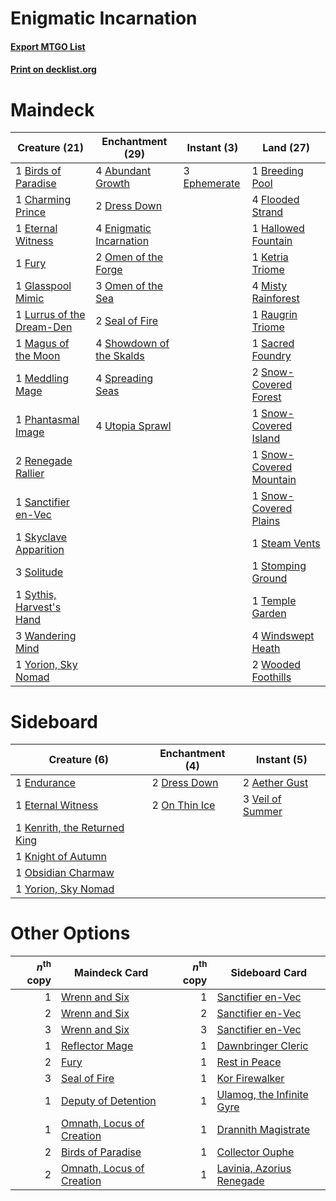 # Enigmatic Incarnation

#### [Export MTGO List](../collection/Enigmatic%20Incarnation/Enigmatic%20Incarnation.txt)
#### [Print on decklist.org](http://decklist.org/?deckmain=4%09Abundant%20Growth%0A1%09Birds%20of%20Paradise%0A1%09Breeding%20Pool%0A1%09Charming%20Prince%0A2%09Dress%20Down%0A4%09Enigmatic%20Incarnation%0A3%09Ephemerate%0A1%09Eternal%20Witness%0A4%09Flooded%20Strand%0A1%09Fury%0A1%09Glasspool%20Mimic%0A1%09Hallowed%20Fountain%0A1%09Ketria%20Triome%0A1%09Lurrus%20of%20the%20Dream-Den%0A1%09Magus%20of%20the%20Moon%0A1%09Meddling%20Mage%0A4%09Misty%20Rainforest%0A2%09Omen%20of%20the%20Forge%0A3%09Omen%20of%20the%20Sea%0A1%09Phantasmal%20Image%0A1%09Raugrin%20Triome%0A2%09Renegade%20Rallier%0A1%09Sacred%20Foundry%0A1%09Sanctifier%20en-Vec%0A2%09Seal%20of%20Fire%0A4%09Showdown%20of%20the%20Skalds%0A1%09Skyclave%20Apparition%0A2%09Snow-Covered%20Forest%0A1%09Snow-Covered%20Island%0A1%09Snow-Covered%20Mountain%0A1%09Snow-Covered%20Plains%0A3%09Solitude%0A4%09Spreading%20Seas%0A1%09Steam%20Vents%0A1%09Stomping%20Ground%0A1%09Sythis,%20Harvest's%20Hand%0A1%09Temple%20Garden%0A4%09Utopia%20Sprawl%0A3%09Wandering%20Mind%0A4%09Windswept%20Heath%0A2%09Wooded%20Foothills%0A1%09Yorion,%20Sky%20Nomad&deckside=2%09Aether%20Gust%0A2%09Dress%20Down%0A1%09Endurance%0A1%09Eternal%20Witness%0A1%09Kenrith,%20the%20Returned%20King%0A1%09Knight%20of%20Autumn%0A1%09Obsidian%20Charmaw%0A2%09On%20Thin%20Ice%0A3%09Veil%20of%20Summer%0A1%09Yorion,%20Sky%20Nomad)
# Maindeck

|                                           Creature (21)                                            |                                         Enchantment (29)                                          |                                      Instant (3)                                      |                                            Land (27)                                             |
|----------------------------------------------------------------------------------------------------|---------------------------------------------------------------------------------------------------|---------------------------------------------------------------------------------------|--------------------------------------------------------------------------------------------------|
|1 [Birds of Paradise](http://gatherer.wizards.com/Pages/Card/Details.aspx?multiverseid=129906)      |4 [Abundant Growth](http://gatherer.wizards.com/Pages/Card/Details.aspx?multiverseid=240017)       |3 [Ephemerate](http://gatherer.wizards.com/Pages/Card/Details.aspx?multiverseid=463956)|1 [Breeding Pool](http://gatherer.wizards.com/Pages/Card/Details.aspx?multiverseid=97088)         |
|1 [Charming Prince](http://gatherer.wizards.com/Pages/Card/Details.aspx?multiverseid=472970)        |2 [Dress Down](http://gatherer.wizards.com/Pages/Card/Details.aspx?multiverseid=522115)            |                                                                                       |4 [Flooded Strand](http://gatherer.wizards.com/Pages/Card/Details.aspx?multiverseid=405098)       |
|1 [Eternal Witness](http://gatherer.wizards.com/Pages/Card/Details.aspx?multiverseid=51628)         |4 [Enigmatic Incarnation](http://gatherer.wizards.com/Pages/Card/Details.aspx?multiverseid=476466) |                                                                                       |1 [Hallowed Fountain](http://gatherer.wizards.com/Pages/Card/Details.aspx?multiverseid=97071)     |
|1 [Fury](http://gatherer.wizards.com/Pages/Card/Details.aspx?multiverseid=522202)                   |2 [Omen of the Forge](http://gatherer.wizards.com/Pages/Card/Details.aspx?multiverseid=476396)     |                                                                                       |1 [Ketria Triome](http://gatherer.wizards.com/Pages/Card/Details.aspx?multiverseid=479770)        |
|1 [Glasspool Mimic](http://gatherer.wizards.com/Pages/Card/Details.aspx?multiverseid=491688)        |3 [Omen of the Sea](http://gatherer.wizards.com/Pages/Card/Details.aspx?multiverseid=476309)       |                                                                                       |4 [Misty Rainforest](http://gatherer.wizards.com/Pages/Card/Details.aspx?multiverseid=405102)     |
|1 [Lurrus of the Dream-Den](http://gatherer.wizards.com/Pages/Card/Details.aspx?multiverseid=479746)|2 [Seal of Fire](http://gatherer.wizards.com/Pages/Card/Details.aspx?multiverseid=185817)          |                                                                                       |1 [Raugrin Triome](http://gatherer.wizards.com/Pages/Card/Details.aspx?multiverseid=479771)       |
|1 [Magus of the Moon](http://gatherer.wizards.com/Pages/Card/Details.aspx?multiverseid=136152)      |4 [Showdown of the Skalds](http://gatherer.wizards.com/Pages/Card/Details.aspx?multiverseid=503845)|                                                                                       |1 [Sacred Foundry](http://gatherer.wizards.com/Pages/Card/Details.aspx?multiverseid=405106)       |
|1 [Meddling Mage](http://gatherer.wizards.com/Pages/Card/Details.aspx?multiverseid=179547)          |4 [Spreading Seas](http://gatherer.wizards.com/Pages/Card/Details.aspx?multiverseid=190405)        |                                                                                       |2 [Snow-Covered Forest](http://gatherer.wizards.com/Pages/Card/Details.aspx?multiverseid=121192)  |
|1 [Phantasmal Image](http://gatherer.wizards.com/Pages/Card/Details.aspx?multiverseid=220099)       |4 [Utopia Sprawl](http://gatherer.wizards.com/Pages/Card/Details.aspx?multiverseid=442181)         |                                                                                       |1 [Snow-Covered Island](http://gatherer.wizards.com/Pages/Card/Details.aspx?multiverseid=121130)  |
|2 [Renegade Rallier](http://gatherer.wizards.com/Pages/Card/Details.aspx?multiverseid=423800)       |                                                                                                   |                                                                                       |1 [Snow-Covered Mountain](http://gatherer.wizards.com/Pages/Card/Details.aspx?multiverseid=121233)|
|1 [Sanctifier en-Vec](http://gatherer.wizards.com/Pages/Card/Details.aspx?multiverseid=522103)      |                                                                                                   |                                                                                       |1 [Snow-Covered Plains](http://gatherer.wizards.com/Pages/Card/Details.aspx?multiverseid=121267)  |
|1 [Skyclave Apparition](http://gatherer.wizards.com/Pages/Card/Details.aspx?multiverseid=495603)    |                                                                                                   |                                                                                       |1 [Steam Vents](http://gatherer.wizards.com/Pages/Card/Details.aspx?multiverseid=405109)          |
|3 [Solitude](http://gatherer.wizards.com/Pages/Card/Details.aspx?multiverseid=522108)               |                                                                                                   |                                                                                       |1 [Stomping Ground](http://gatherer.wizards.com/Pages/Card/Details.aspx?multiverseid=405110)      |
|1 [Sythis, Harvest's Hand](http://gatherer.wizards.com/Pages/Card/Details.aspx?multiverseid=522290) |                                                                                                   |                                                                                       |1 [Temple Garden](http://gatherer.wizards.com/Pages/Card/Details.aspx?multiverseid=405112)        |
|3 [Wandering Mind](http://gatherer.wizards.com/Pages/Card/Details.aspx?multiverseid=541126)         |                                                                                                   |                                                                                       |4 [Windswept Heath](http://gatherer.wizards.com/Pages/Card/Details.aspx?multiverseid=405115)      |
|1 [Yorion, Sky Nomad](http://gatherer.wizards.com/Pages/Card/Details.aspx?multiverseid=479752)      |                                                                                                   |                                                                                       |2 [Wooded Foothills](http://gatherer.wizards.com/Pages/Card/Details.aspx?multiverseid=405116)     |


# Sideboard

|                                             Creature (6)                                              |                                    Enchantment (4)                                     |                                        Instant (5)                                        |
|-------------------------------------------------------------------------------------------------------|----------------------------------------------------------------------------------------|-------------------------------------------------------------------------------------------|
|1 [Endurance](http://gatherer.wizards.com/Pages/Card/Details.aspx?multiverseid=522233)                 |2 [Dress Down](http://gatherer.wizards.com/Pages/Card/Details.aspx?multiverseid=522115) |2 [Aether Gust](http://gatherer.wizards.com/Pages/Card/Details.aspx?multiverseid=466796)   |
|1 [Eternal Witness](http://gatherer.wizards.com/Pages/Card/Details.aspx?multiverseid=51628)            |2 [On Thin Ice](http://gatherer.wizards.com/Pages/Card/Details.aspx?multiverseid=463969)|3 [Veil of Summer](http://gatherer.wizards.com/Pages/Card/Details.aspx?multiverseid=466952)|
|1 [Kenrith, the Returned King](http://gatherer.wizards.com/Pages/Card/Details.aspx?multiverseid=476052)|                                                                                        |                                                                                           |
|1 [Knight of Autumn](http://gatherer.wizards.com/Pages/Card/Details.aspx?multiverseid=452933)          |                                                                                        |                                                                                           |
|1 [Obsidian Charmaw](http://gatherer.wizards.com/Pages/Card/Details.aspx?multiverseid=522213)          |                                                                                        |                                                                                           |
|1 [Yorion, Sky Nomad](http://gatherer.wizards.com/Pages/Card/Details.aspx?multiverseid=479752)         |                                                                                        |                                                                                           |


# Other Options

|*n*<sup>th</sup> copy|                                           Maindeck Card                                            |*n*<sup>th</sup> copy|                                           Sideboard Card                                           |
|--------------------:|----------------------------------------------------------------------------------------------------|--------------------:|----------------------------------------------------------------------------------------------------|
|                    1|[Wrenn and Six](http://gatherer.wizards.com/Pages/Card/Details.aspx?multiverseid=464166)            |                    1|[Sanctifier en-Vec](http://gatherer.wizards.com/Pages/Card/Details.aspx?multiverseid=522103)        |
|                    2|[Wrenn and Six](http://gatherer.wizards.com/Pages/Card/Details.aspx?multiverseid=464166)            |                    2|[Sanctifier en-Vec](http://gatherer.wizards.com/Pages/Card/Details.aspx?multiverseid=522103)        |
|                    3|[Wrenn and Six](http://gatherer.wizards.com/Pages/Card/Details.aspx?multiverseid=464166)            |                    3|[Sanctifier en-Vec](http://gatherer.wizards.com/Pages/Card/Details.aspx?multiverseid=522103)        |
|                    1|[Reflector Mage](http://gatherer.wizards.com/Pages/Card/Details.aspx?multiverseid=407667)           |                    1|[Dawnbringer Cleric](http://gatherer.wizards.com/Pages/Card/Details.aspx?multiverseid=527296)       |
|                    2|[Fury](http://gatherer.wizards.com/Pages/Card/Details.aspx?multiverseid=522202)                     |                    1|[Rest in Peace](http://gatherer.wizards.com/Pages/Card/Details.aspx?multiverseid=442021)            |
|                    3|[Seal of Fire](http://gatherer.wizards.com/Pages/Card/Details.aspx?multiverseid=185817)             |                    1|[Kor Firewalker](http://gatherer.wizards.com/Pages/Card/Details.aspx?multiverseid=442010)           |
|                    1|[Deputy of Detention](http://gatherer.wizards.com/Pages/Card/Details.aspx?multiverseid=457309)      |                    1|[Ulamog, the Infinite Gyre](http://gatherer.wizards.com/Pages/Card/Details.aspx?multiverseid=397815)|
|                    1|[Omnath, Locus of Creation](http://gatherer.wizards.com/Pages/Card/Details.aspx?multiverseid=491883)|                    1|[Drannith Magistrate](http://gatherer.wizards.com/Pages/Card/Details.aspx?multiverseid=479531)      |
|                    2|[Birds of Paradise](http://gatherer.wizards.com/Pages/Card/Details.aspx?multiverseid=129906)        |                    1|[Collector Ouphe](http://gatherer.wizards.com/Pages/Card/Details.aspx?multiverseid=464107)          |
|                    2|[Omnath, Locus of Creation](http://gatherer.wizards.com/Pages/Card/Details.aspx?multiverseid=491883)|                    1|[Lavinia, Azorius Renegade](http://gatherer.wizards.com/Pages/Card/Details.aspx?multiverseid=457333)|

